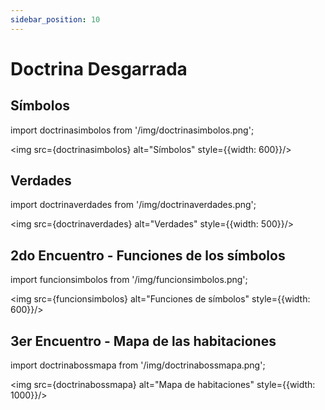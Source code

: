 ```yaml
---
sidebar_position: 10
---
```


# Doctrina Desgarrada

## Símbolos

import doctrinasimbolos from '/img/doctrinasimbolos.png';

<img src={doctrinasimbolos} alt="Símbolos" style={{width: 600}}/>

## Verdades

import doctrinaverdades from '/img/doctrinaverdades.png';

<img src={doctrinaverdades} alt="Verdades" style={{width: 500}}/>

## 2do Encuentro - Funciones de los símbolos

import funcionsimbolos from '/img/funcionsimbolos.png';

<img src={funcionsimbolos} alt="Funciones de símbolos" style={{width: 600}}/>

## 3er Encuentro - Mapa de las habitaciones

import doctrinabossmapa from '/img/doctrinabossmapa.png';

<img src={doctrinabossmapa} alt="Mapa de habitaciones" style={{width: 1000}}/>